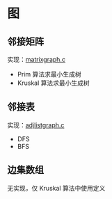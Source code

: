 # 图

## 邻接矩阵

实现：[matrixgraph.c](matrixgraph.c)

- Prim 算法求最小生成树
- Kruskal 算法求最小生成树

## 邻接表

实现：[adjlistgraph.c](adjlistgraph.c)

- DFS
- BFS

## 边集数组

无实现，仅 Kruskal 算法中使用定义